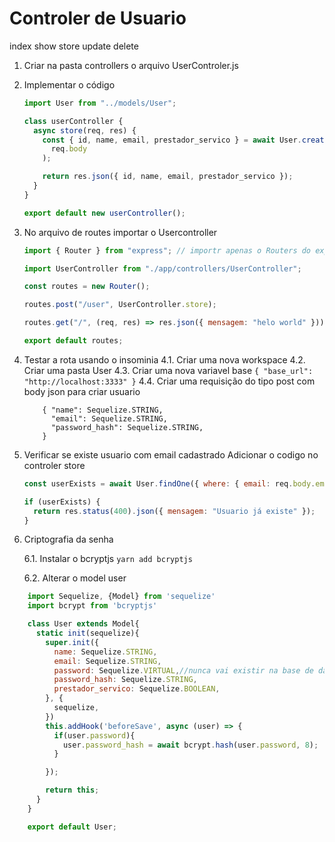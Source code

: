 # Controler de Usuario

index
show
store
update
delete

1. Criar na pasta controllers o arquivo UserControler.js

2. Implementar o código

   ```javascript
   import User from "../models/User";

   class userController {
     async store(req, res) {
       const { id, name, email, prestador_servico } = await User.create(
         req.body
       );

       return res.json({ id, name, email, prestador_servico });
     }
   }

   export default new userController();
   ```

3. No arquivo de routes importar o Usercontroller

   ```javascript
   import { Router } from "express"; // importr apenas o Routers do express

   import UserController from "./app/controllers/UserController";

   const routes = new Router();

   routes.post("/user", UserController.store);

   routes.get("/", (req, res) => res.json({ mensagem: "helo world" }));

   export default routes;
   ```

4. Testar a rota usando o insominia
   4.1. Criar uma nova workspace
   4.2. Criar uma pasta User
   4.3. Criar uma nova variavel base
   `{ "base_url": "http://localhost:3333" }`
   4.4. Criar uma requisição do tipo post com body json para criar usuario

   ```
       { "name": Sequelize.STRING,
         "email": Sequelize.STRING,
         "password_hash": Sequelize.STRING,
       }
   ```

5. Verificar se existe usuario com email cadastrado
   Adicionar o codigo no controler store

   ```javascript
   const userExists = await User.findOne({ where: { email: req.body.email } });

   if (userExists) {
     return res.status(400).json({ mensagem: "Usuario já existe" });
   }
   ```

6. Criptografia da senha
   
   6.1. Instalar o bcryptjs
   `yarn add bcryptjs`
   
   6.2. Alterar o model user

```javaScript
    import Sequelize, {Model} from 'sequelize'
    import bcrypt from 'bcryptjs'

    class User extends Model{
      static init(sequelize){
        super.init({
          name: Sequelize.STRING,
          email: Sequelize.STRING,
          password: Sequelize.VIRTUAL,//nunca vai existir na base de dados
          password_hash: Sequelize.STRING,
          prestador_servico: Sequelize.BOOLEAN,
        }, {
          sequelize,
        })
        this.addHook('beforeSave', async (user) => {
          if(user.password){
            user.password_hash = await bcrypt.hash(user.password, 8);
          }

        });

        return this;
      }
    }

    export default User;
```
